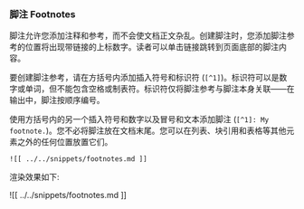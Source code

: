 ### 脚注 Footnotes

脚注允许您添加注释和参考，而不会使文档正文杂乱。创建脚注时，您添加脚注参考的位置将出现带链接的上标数字。读者可以单击链接跳转到页面底部的脚注内容。

要创建脚注参考，请在方括号内添加插入符号和标识符 (`[^1]`)。标识符可以是数字或单词，但不能包含空格或制表符。标识符仅将脚注参考与脚注本身关联——在输出中，脚注按顺序编号。

使用方括号内的另一个插入符号和数字以及冒号和文本添加脚注 (`[^1]: My footnote.`)。您不必将脚注放在文档末尾。您可以在列表、块引用和表格等其他元素之外的任何位置放置它们。

```
![[ ../../snippets/footnotes.md ]]
```

渲染效果如下:

![[ ../../snippets/footnotes.md ]]